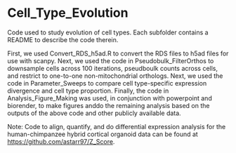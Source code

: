 # Cell_Type_Evolution
Code used to study evolution of cell types.  Each subfolder contains a README to describe the code therein.

First, we used Convert_RDS_h5ad.R to convert the RDS files to h5ad files for use with scanpy.
Next, we used the code in Pseudobulk_FilterOrthos to downsample cells across 100 iterations, pseudboulk counts across cells, and restrict to one-to-one non-mitochondrial orthologs.
Next, we used the code in Parameter_Sweeps to compare cell type-specific expression divergence and cell type proportion.
Finally, the code in Analysis_Figure_Making was used, in conjunction with powerpoint and biorender, to make figures anddo the remaining analysis based on the outputs of the above code and other publicly available data.

Note: Code to align, quantify, and do differential expression analysis for the human-chimpanzee hybrid cortical organoid data can be found at https://github.com/astarr97/Z_Score.
